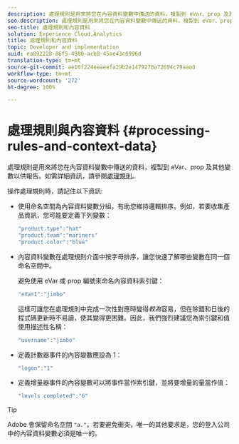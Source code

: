 ```yaml
---
description: 處理規則是用來將您在內容資料變數中傳送的資料，複製到 eVar、prop 及其他變數以供報告。
seo-description: 處理規則是用來將您在內容資料變數中傳送的資料，複製到 eVar、prop 及其他變數以供報告。
seo-title: 處理規則和內容資料
solution: Experience Cloud,Analytics
title: 處理規則和內容資料
topic: Developer and implementation
uuid: ea892228-86f5-4980-acb8-45ae43c6996d
translation-type: tm+mt
source-git-commit: ae16f224eeaeefa29b2e1479270a72694c79aaa0
workflow-type: tm+mt
source-wordcount: '272'
ht-degree: 100%

---
```



# 處理規則與內容資料 {#processing-rules-and-context-data}

處理規則是用來將您在內容資料變數中傳送的資料，複製到 eVar、prop 及其他變數以供報告。如需詳細資訊，請參閱[處理規則](https://docs.adobe.com/content/help/zh-Hant/analytics/admin/admin-tools/processing-rules/processing-rules.html)。

操作處理規則時，請記住以下資訊:

* 使用命名空間為內容資料變數分組，有助您維持邏輯排序。例如，若要收集產品資訊，您可能要定義下列變數：

   ```js
   "product.type":"hat" 
   "product.team":"mariners" 
   "product.color":"blue"
   ```

* 內容資料變數在處理規則介面中按字母排序，讓您快速了解哪些變數在同一個命名空間中。

   避免使用 eVar 或 prop 編號來命名內容資料索引鍵：

   ```js
   "eVar1":"jimbo"
   ```

   這樣可讓您在處理規則中完成一次性對應時變得&#x200B;*較為*&#x200B;容易，但在除錯和日後的程式碼更新時不易讀，使其變得更困難。因此，我們強烈建議您為索引鍵和值使用描述性名稱：

   ```js
   "username":"jimbo"
   ```

* 定義計數器事件的內容變數應設為 1：

   ```js
   "logon":"1"
   ```

* 定義增量器事件的內容變數可以將事件當作索引鍵，並將要增量的量當作值：

   ```js
   "levels completed":"6"
   ```

>[!TIP]
>
>Adobe 會保留命名空間 `"a."`。若要避免衝突，唯一的其他要求是，您的登入公司中的內容資料變數必須是唯一的。


